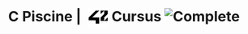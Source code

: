 <!--HEADER-->
<h1 align="center"> C Piscine | 
 <picture>
  <source media="(prefers-color-scheme: dark)" srcset="https://raw.githubusercontent.com/josephcheel/42-Cursus/main/resources/42_Logo_White.svg">
  <img alt="42" width=40 align="center" src="https://raw.githubusercontent.com/josephcheel/42-Cursus/main/resources/42_Logo.svg">
 </picture>
 Cursus 
  <img alt="Complete" src="https://raw.githubusercontent.com/Mqxx/GitHub-Markdown/main/blockquotes/badge/dark-theme/complete.svg">
</h1>
<!--FINISH HEADER-->
